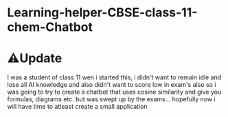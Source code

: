 # Learning-helper-CBSE-class-11-chem-Chatbot
# ⚠️Update 

I was a student of class 11 wen i started this, i didn't want to remain idle and lose all AI knowledge and also didn't want to score low in exam's also so i was going to try to create a chatbot that uses cosine similarity and give you formulas, diagrams etc. but was swept up by the exams... hopefully now i will have time to atleast create a small application

